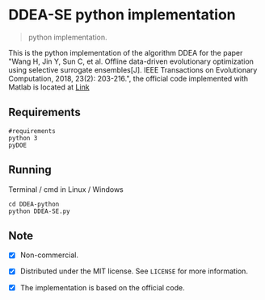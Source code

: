 # DDEA-SE python implementation

> python implementation.

This is the python implementation of the algorithm DDEA for the paper "Wang H, Jin Y, Sun C, et al. Offline data-driven evolutionary optimization using selective surrogate ensembles[J]. IEEE Transactions on Evolutionary Computation, 2018, 23(2): 203-216.", the official code implemented with Matlab is located at [Link](https://github.com/HandingWang/DDEA-SE.git)


## Requirements

```
#requirements
python 3
pyDOE
```



## Running

Terminal / cmd in Linux / Windows

```
cd DDEA-python
python DDEA-SE.py
```



## Note

- [x] Non-commercial.

- [x] Distributed under the MIT license. See ``LICENSE`` for more information.
- [x] The implementation is based on the official code.
